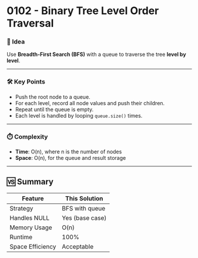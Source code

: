 # 0102 - Binary Tree Level Order Traversal

### 🧠 Idea  
Use **Breadth-First Search (BFS)** with a queue to traverse the tree **level by level**.

---

### 🛠️ Key Points  
- Push the root node to a queue.  
- For each level, record all node values and push their children.  
- Repeat until the queue is empty.  
- Each level is handled by looping `queue.size()` times.

---

### ⏱️ Complexity  
- **Time**: O(n), where n is the number of nodes  
- **Space**: O(n), for the queue and result storage

---

## 🆚 Summary

| Feature          | This Solution      |
|------------------|--------------------|
| Strategy         | BFS with queue     |
| Handles NULL     | Yes (base case)    |
| Memory Usage     | O(n)               |
| Runtime          | 100%               |
| Space Efficiency | Acceptable         |
